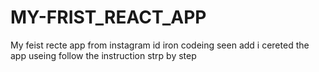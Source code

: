 # MY-FRIST_REACT_APP
My feist recte app from instagram id iron codeing seen add i cereted the app useing follow the instruction strp by step




